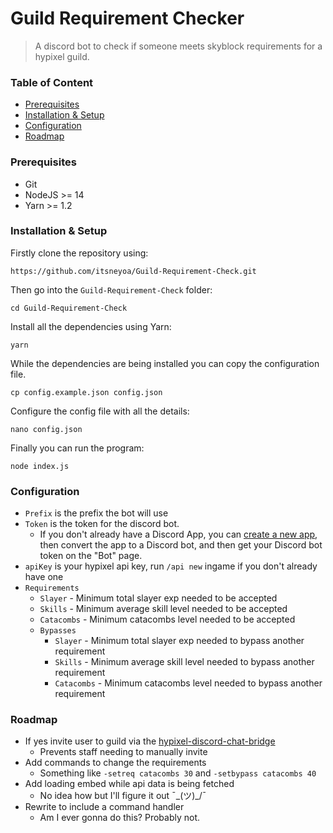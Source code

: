 # Guild Requirement Checker

> A discord bot to check if someone meets skyblock requirements for a hypixel guild.

### Table of Content

- [Prerequisites](#prerequisites)
- [Installation & Setup](#installation--setup)
- [Configuration](#configuration)
- [Roadmap](#roadmap)

### Prerequisites
- Git
- NodeJS >= 14
- Yarn >= 1.2

### Installation & Setup

Firstly clone the repository using:
```
https://github.com/itsneyoa/Guild-Requirement-Check.git
```
Then go into the `Guild-Requirement-Check` folder:
```
cd Guild-Requirement-Check
```
Install all the dependencies using Yarn:
```
yarn
```
While the dependencies are being installed you can copy the configuration file.
```
cp config.example.json config.json
```
Configure the config file with all the details:
```
nano config.json
```
Finally you can run the program:
```
node index.js
```

### Configuration
- `Prefix` is the prefix the bot will use
- `Token` is the token for the discord bot.
    - If you don't already have a Discord App, you can [create a new app](https://discord.com/developers), then convert the app to a Discord bot, and then get your Discord bot token on the "Bot" page.
- `apiKey` is your hypixel api key, run `/api new` ingame if you don't already have one
- `Requirements`
    - `Slayer` - Minimum total slayer exp needed to be accepted
    - `Skills` - Minimum average skill level needed to be accepted
    - `Catacombs` - Minimum catacombs level needed to be accepted
    - `Bypasses`
        - `Slayer` - Minimum total slayer exp needed to bypass another requirement
        - `Skills` - Minimum average skill level needed to bypass another requirement
        - `Catacombs` - Minimum catacombs level needed to bypass another requirement

### Roadmap
- If yes invite user to guild via the [hypixel-discord-chat-bridge](https://github.com/Senither/hypixel-discord-chat-bridge)
    - Prevents staff needing to manually invite
- Add commands to change the requirements
    - Something like `-setreq catacombs 30` and `-setbypass catacombs 40`
- Add loading embed while api data is being fetched
    - No idea how but I'll figure it out ¯\_(ツ)_/¯
- Rewrite to include a command handler
    - Am I ever gonna do this? Probably not.